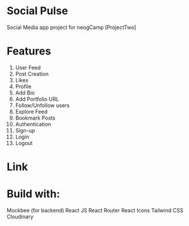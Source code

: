 # Social Pulse
Social Media app project for neogCamp [ProjectTwo]

# Features
1. User Feed
2. Post Creation
3. Likes
4. Profile
5. Add Bio
6. Add Portfolio URL
7. Follow/Unfollow users
8. Explore Feed
9. Bookmark Posts
10. Authentication
11. Sign-up 
12. Login 
13. Logout

# Link

# Build with:
Mockbee (for backend)
React JS
React Router
React Icons
Tailwind CSS
Cloudinary

